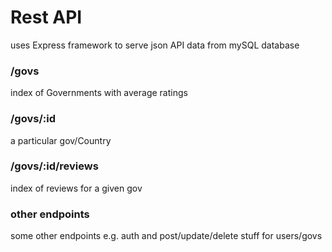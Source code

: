 # Rest API

uses Express framework to serve json API data from mySQL database

### /govs 

index of Governments with average ratings

### /govs/:id

a particular gov/Country

### /govs/:id/reviews

index of reviews for a given gov

### other endpoints

some other endpoints e.g. auth and post/update/delete stuff for users/govs
